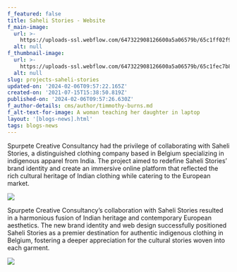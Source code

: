 ```yaml
---
f_featured: false
title: Saheli Stories - Website
f_main-image:
  url: >-
    https://uploads-ssl.webflow.com/647322908126600a5a06579b/65c1ff02f933088e0a96880d_IMG_3014.png
  alt: null
f_thumbnail-image:
  url: >-
    https://uploads-ssl.webflow.com/647322908126600a5a06579b/65c1fec7b82ca9201ecafa81_Screenshot%202024-02-06%20at%203.11.17%20PM.png
  alt: null
slug: projects-saheli-stories
updated-on: '2024-02-06T09:57:22.165Z'
created-on: '2021-07-15T15:38:50.819Z'
published-on: '2024-02-06T09:57:26.630Z'
f_author-details: cms/author/timmothy-burns.md
f_alt-text-for-image: A woman teaching her daughter in laptop
layout: '[blogs-news].html'
tags: blogs-news
---
```


Spurpete Creative Consultancy had the privilege of collaborating with Saheli Stories, a distinguished clothing company based in Belgium specializing in indigenous apparel from India. The project aimed to redefine Saheli Stories’ brand identity and create an immersive online platform that reflected the rich cultural heritage of Indian clothing while catering to the European market.

![](https://uploads-ssl.webflow.com/647322908126600a5a06579b/65c1fde6c6fc7952f24d24db_Mask%20Group%2012.png)

Spurpete Creative Consultancy’s collaboration with Saheli Stories resulted in a harmonious fusion of Indian heritage and contemporary European aesthetics. The new brand identity and web design successfully positioned Saheli Stories as a premier destination for authentic indigenous clothing in Belgium, fostering a deeper appreciation for the cultural stories woven into each garment.

![](https://uploads-ssl.webflow.com/647322908126600a5a06579b/65c1fe45e237ef9f038055d1_Products-altered.png)
